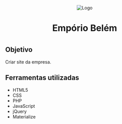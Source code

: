 <p align="center">
  <img  src="http://emporiobelem.com.br/imagem/logo.png" alt="Logo">
</p>

<h1 align="center">Empório Belém<h1>

<h2>Objetivo</h2>
Criar site da empresa.

<h2>Ferramentas utilizadas</h2>
<ul>
  <li>HTML5</li>
  <li>CSS</li>
  <li>PHP</li>
  <li>JavaScript</li>
  <li>jQuery</li>
  <li>Materialize</li>
</ul>
